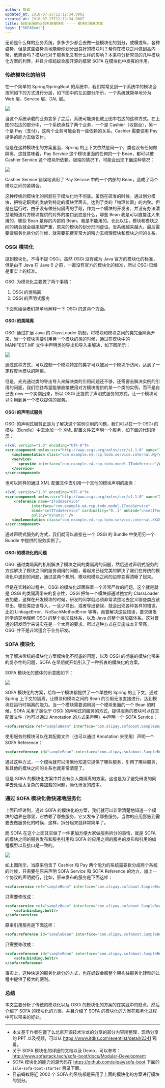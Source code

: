 ```yaml
---
author: 鲁直
updated_at: 2018-07-25T12:12:34.000Z
created_at: 2018-07-25T12:12:34.000Z
title: 蚂蚁金服的业务系统模块化 ---- 模块化隔离方案
tags: ["SOFABoot"]
---
```


无论是什么样的业务系统，多多少少都会去做一些模块化的划分，或横或纵，各种姿势，但是这些姿势真地能帮你划分出良好的模块吗？帮你在模块之间做到高内聚，低耦合吗？模块化对于服务化又有什么样的影响？本来将分析常见的几种模块化方案的利弊，并且介绍蚂蚁金服开源的框架 SOFA 在模块化中发挥的作用。

### 传统模块化的陷阱

在一个简单的 Spring/SpringBoot 的系统中，我们常常见到一个系统中的模块会按照如下的方式进行分层，如下图中的左边部分所示，一个系统就简单地分为 Web 层、Service 层、DAL 层。

![](./resources/2018-07/2018-07-25-01-01.png)

当这个系统承载的业务变多了之后，系统可能演化成上图中右边的这种方式。在上图的右边的部分中，一个系统承载了两个业务，一个是 Cashier（收银台），另一个是 Pay（支付），这两个业务可能会有一些依赖的关系，Cashier 需要调用 Pay 提供的能力去做支付。

但是在这种模块化的方案里面，Spring 的上下文依然是同一个，类也没有任何做隔离，这就意味着，Pay Service 这个模块里面的任何的一个 Bean，都可以被 Cashier Service 这个模块所依赖。极端的情况下，可能会出现下面这种情况：

![](./resources/2018-07/2018-07-25-01-02.png)

Cashier Service 错误地调用了 Pay Service 中的一个内部的 Bean，造成了两个模块之间的紧耦合。

这种传统的模块化的问题在于模块化地不彻底。虽然在研发的时候，通过划分模块，把特定职责的类放到特定的模块里面去，达到了类的「物理位置」的内聚。但是在运行时，由于没有做任何隔离的手段，作为一个模块的开发者，并没有办法清楚地知道对方模块提供的对外的接口到底是什么，哪些 Bean 我是可以直接注入来用的，哪些 Bean 是你的内部的 Bean，我是不能用的。长此以往，模块和模块之间的耦合就会越来越严重，原来的模块的划分形同虚设。当系统越来越大，最后需要做服务化拆分的时候，就需要花费非常大的精力去梳理模块和模块之间的关系。

### OSGi 模块化

提到模块化，不得不提 OSGi，虽然 OSGi 没有成为 Java 官方的模块化的标准，但是由于 Java 在 Java 9 之前，一直没有官方的模块化的标准，所以 OSGi 已经是事实上的标准。

OSGi 为模块化主要做了两个事情：

1. OSGi 的类隔离
2. OSGi 的声明式服务

下面就给读者们简单地解释一下 OSGi 的这两个方面。

#### OSGi 的类隔离

OSGi 通过扩展 Java 的 ClassLoader 机制，将模块和模块之间的类完全隔离开来，当一个模块需要引用另一个模块的类的时候，通过在模块中的 MANIFEST.MF 文件中声明类的导出和导入来解决，如下图所示：

![](./resources/2018-07/2018-07-25-01-05.png)

通过这种方式，可以控制一个模块特定的类才可以被另一个模块所访问，达到了一定程度地模块的隔离。

但是，光光通过类的导出导入来解决类的引用问题还不够，还需要去解决实例的引用的问题，我们往往希望能够直接使用对方模块提供的某一个类的实例，而不是自己去 new 一个实例出来，所以 OSGi 还提供了声明式服务的方式，让一个模块可以引用到另一个模块提供的服务。

#### OSGi 的声明式服务

OSGi 的声明式服务正是为了解决这个实例引用的问题，我们可以在一个 OSGi 的模块（Bundle）中去添加一个 XML 配置文件去声明一个服务，如下面的代码所示：

```xml
<?xml version="1.0" encoding="UTF-8"?>
<scr:component xmlns:scr="http://www.osgi.org/xmlns/scr/v1.1.0" name="ITodoService">
   <implementation class="com.example.e4.rcp.todo.service.internal.MyTodoServiceImpl"/>
   <service>
      <provide interface="com.example.e4.rcp.todo.model.ITodoService"/>
   </service>
</scr:component>
```

也可以同样的通过 XML 配置文件去引用一个其他的模块声明的服务：

```xml
<?xml version="1.0" encoding="UTF-8"?>
<scr:component xmlns:scr="http://www.osgi.org/xmlns/scr/v1.1.0" name="XXXService">
    <reference name="ITodoService"
            interface="com.example.e4.rcp.todo.model.ITodoService"
            bind="setITodoService" cardinality="0..1" unbind="unsetITodoService"
            policy="dynamic" />
   <implementation class="com.example.e4.rcp.todo.service.internal.XXXServiceImpl"/>
</scr:component>
```

通过声明式服务的方式，我们就可以直接在一个 OSGi 的 Bundle 中使用另一个 Bundle 中提供的服务实例了。

#### OSGi 的模块化的问题

OSGi 通过类隔离的机制解决了模块之间的类隔离的问题，然后通过声明式服务的方式解决了模块之间的服务调用的问题，看起来已经完美的解决了我们在传统的模块化中遇到的问题，通过这两个机制，模块和模块之间的边界变得清晰了起来。

但是在实践的过程中，OSGi 的模块化却面临着一个非常严峻的问题，这个就是就是 OSGi 的类隔离带来的复杂性，OSGi 把每一个模块都通过独立的 ClassLoader 去加载，这样在开发模块的时候，研发的同学就必须非常清楚地去定义哪些类应该导出，哪些类应该导入，一旦少导出，或者导出错误，就会出现各种各样的错误，比如 LinkageError，NoSuchMethodError 等等，而要解决这些错误，要求研发同学清楚地理解 OSGi 的整个类加载体系，以及 Java 的整个类加载体系，这对普通的研发同学来说实在是一个太高的要求。所以这种方式在实施成本非常高，OSGi 并不是非常适合于业务研发。

### SOFA 模块化

为了解决传统的模块化方案模块化不彻底的问题，以及 OSGi 的彻底的模块化带来的复杂性的问题，SOFA 在早期就开始引入了一种折衷的模块化的方案。

SOFA 模块化的整体的示意图如下：

![](./resources/2018-07/2018-07-25-01-03.png)

SOFA 模块化的方案，给每一个模块都提供了一个单独的 Spring 的上下文，通过 Spring 上下文的隔离，让模块和模块之间的 Bean 的引用无法直接进行，达到模块在运行时隔离的能力。当一个模块需要调用另一个模块里面的一个 Bean 的时候，SOFA 采用了类似于 OSGi 的声明式的服务的方式，提供服务的模块可以在其配置文件（也可以通过 Annotation 的方式来声明）中声明一个 SOFA Service：

```xml
<sofa:service ref="sampleBean" interface="com.alipay.sofaboot.SampleBean"/>
```

使用服务的模块可以在其配置文件（也可以通过 Annotation 来使用）声明一个 SOFA Reference：

```xml
<sofa:reference id="sampleBean" interface="com.alipay.sofaboot.SampleBean"/>
```

通过这种方式，一个模块就可以清晰地知道它提供了哪些服务，引用了哪些服务，和其他的模块之间的关系也就非常清楚了。

但是 SOFA 的模块化方案中并没有引入类隔离的方案，这也是为了避免研发的同学去处理太复杂的类加载的问题，简化研发的成本。

### 通过 SOFA 模块化做快速地服务化

上面已经讲到，通过 SOFA 的模块化的方案，我们就可以非常清楚地知道一个模块的边界在哪里，它依赖了哪些服务，它又发布了哪些服务。当你的应用膨胀到需要去做服务化的时候，这样，拆分起来就非常简单了。

而 SOFA 在这个上面其实做了一件更加方便大家做服务拆分的事情，就是 SOFA 的模块之间的服务发布和服务引用和 SOFA 的应用之间的服务的发布和引用的编程模型以及接口是一致的。

![](./resources/2018-07/2018-07-25-01-04.png)

如上图所示，当原来包含了 Cashier 和 Pay 两个能力的系统需要拆分成两个系统的时候，只需要在原来声明 SOFA Service 和 SOFA Reference 的地方，加上一个协议的声明就行，比如，原来发布的服务是下面这样：

```xml
<sofa:service ref="sampleBean" interface="com.alipay.sofaboot.SampleBean"/>
```

只需要修改成：

```xml
<sofa:service ref="sampleBean" interface="com.alipay.sofaboot.SampleBean">
    <sofa:binding.bolt/>
</sofa:service>
```

原来引用服务是下面这样：

```xml
<sofa:reference id="sampleBean" interface="com.alipay.sofaboot.SampleBean"/>
```

只需要修改成：

```xml
<sofa:reference id="sampleBean" interface="com.alipay.sofaboot.SampleBean">
    <sofa:binding.bolt/>
</sofa:reference>
```

事实上，这种快速的服务化拆分的方式，也在蚂蚁金服整个架构往服务化转型的过程中提供了极大的便利。

### 总结

本文主要分析了传统的模块化以及 OSGi 的模块化的方案的在实践中的缺点，然后介绍了 SOFA 的模块化的方案，并且介绍了 SOFA 的模块化的方案在服务化过程中可以带来的好处。

---

* 本文基于作者在饿了么北京开源技术沙龙的分享的部分内容所整理，现场分享的 PPT 以及视频，可以从 <https://www.itdks.com/eventlist/detail/2341> 观看。
* 关于 SOFA 模块化的详细的文档以及 Demo，可以参考：<http://www.sofastack.tech/sofa-boot/docs/Modular-Development>
* SOFA 模块化的能力的源代码在 <https://github.com/alipay/sofa-boot> 下面的 `isle-sofa-boot-starter` 目录下面。
* 目前蚂蚁将近 2000 个 SOFA 的系统都是采用了上面的模块化的方案进行模块的划分。